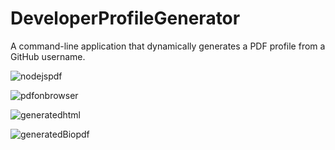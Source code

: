 # DeveloperProfileGenerator
A command-line application that dynamically generates a PDF profile from a GitHub username.


![nodejspdf](https://user-images.githubusercontent.com/54964461/73480420-d5730980-4367-11ea-9c4c-579ea57a05b2.gif)

![pdfonbrowser](https://user-images.githubusercontent.com/54964461/73480728-76fa5b00-4368-11ea-8828-2b18e6870088.gif)

![generatedhtml](https://user-images.githubusercontent.com/54964461/73480751-824d8680-4368-11ea-95f4-ba25f9b6bf09.png)

![generatedBiopdf](https://user-images.githubusercontent.com/54964461/73480741-7f529600-4368-11ea-9d33-587f0744d209.png)
